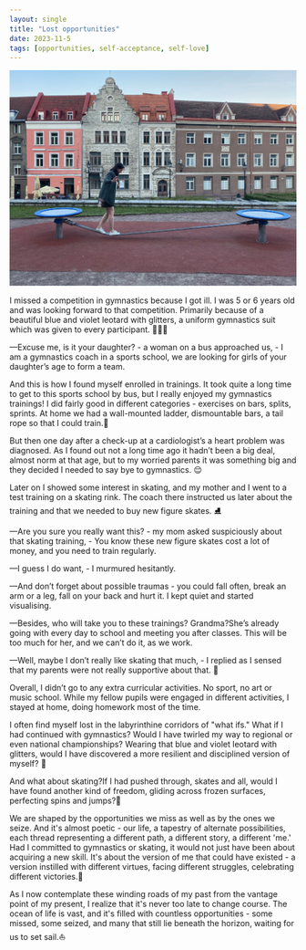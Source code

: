 ```yaml
---
layout: single
title: "Lost opportunities"
date: 2023-11-5
tags: [opportunities, self-acceptance, self-love]
---
```

![Lost opportunities](/assets/images/lost-opportunities.jpg)

I missed a competition in gymnastics because I got ill. I was 5 or 6 years old and was looking forward to that competition. Primarily because of a beautiful blue and violet leotard with glitters, a uniform gymnastics suit which was given to every participant. 🤸🏾‍♀️

&mdash;Excuse me, is it your daughter? - a woman on a bus approached us, - I am a gymnastics coach in a sports school, we are looking for girls of your daughter’s age to form a team.

And this is how I found myself enrolled in trainings. It took quite a long time to get to this sports school by bus, but I really enjoyed my gymnastics trainings! I did fairly good in different categories - exercises on bars, splits, sprints. At home we had a wall-mounted ladder, dismountable bars, a tail rope so that I could train.🏅

But then one day after a check-up at a cardiologist’s a heart problem was diagnosed. As I found out not a long time ago it hadn’t been a big deal, almost norm at that age, but to my worried parents it was something big and they decided I needed to say bye to gymnastics. 😌

Later on I showed some interest in skating, and my mother and I went to a test training on a skating rink. The coach there instructed us later about the training and that we needed to buy new figure skates. ⛸️

&mdash;Are you sure you really want this? - my mom asked suspiciously about that skating training, - You know these new figure skates cost a lot of money, and you need to train regularly.

&mdash;I guess I do want, - I murmured hesitantly.

&mdash;And don’t forget about possible traumas - you could fall often, break an arm or a leg, fall on your back and hurt it.
I kept quiet and started visualising. 

&mdash;Besides, who will take you to these trainings? Grandma?She’s already going with every day to school and meeting you after classes. This will be too much for her, and we can’t do it, as we work.

&mdash;Well, maybe I don’t really like skating that much, - I replied as I sensed that my parents were not really supportive about that. 🥲

Overall, I didn’t go to any extra curricular activities. No sport, no art or music school. While my fellow pupils were engaged in different activities, I stayed at home, doing homework most of the time.

I often find myself lost in the labyrinthine corridors of "what ifs." What if I had continued with gymnastics? Would I have twirled my way to regional or even national championships? Wearing that blue and violet leotard with glitters, would I have discovered a more resilient and disciplined version of myself? 🤔

And what about skating?If I had pushed through, skates and all, would I have found another kind of freedom, gliding across frozen surfaces, perfecting spins and jumps?💎

We are shaped by the opportunities we miss as well as by the ones we seize. And it's almost poetic - our life, a tapestry of alternate possibilities, each thread representing a different path, a different story, a different 'me.' Had I committed to gymnastics or skating, it would not just have been about acquiring a new skill. It's about the version of me that could have existed - a version instilled with different virtues, facing different struggles, celebrating different victories.🧐

As I now contemplate these winding roads of my past from the vantage point of my present, I realize that it's never too late to change course. The ocean of life is vast, and it's filled with countless opportunities - some missed, some seized, and many that still lie beneath the horizon, waiting for us to set sail.⛵️
